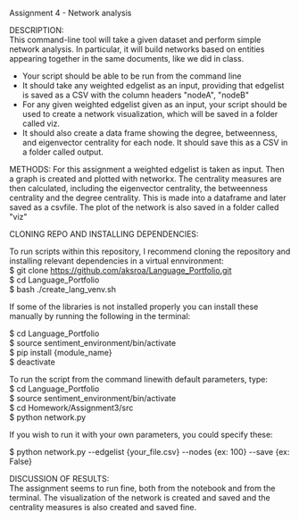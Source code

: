 Assignment 4 - Network analysis

DESCRIPTION:                                                                                                                                    
This command-line tool will take a given dataset and perform simple network analysis. In particular, it will build networks based on entities appearing together in the same documents, like we did in class.

- Your script should be able to be run from the command line
- It should take any weighted edgelist as an input, providing that edgelist is saved as a CSV with the column headers "nodeA", "nodeB"
- For any given weighted edgelist given as an input, your script should be used to create a network visualization, which will be saved in a folder called viz.
- It should also create a data frame showing the degree, betweenness, and eigenvector centrality for each node. It should save this as a CSV in a folder called output.

METHODS:                                                                                                                                                                                                                                                                                 For this assignment a weighted edgelist is taken as input. Then a graph is created and plotted with networkx. The centrality measures are then calculated, including the eigenvector centrality, the betweenness centrality and the degree centrality. This is made into a dataframe and later saved as a csvfile. The plot of the network is also saved in a folder called "viz"                                                       


CLONING REPO AND INSTALLING DEPENDENCIES:                                                                                                    
                                                                                                                                             
To run scripts within this repository, I recommend cloning the repository and installing relevant dependencies in a virtual ennvironment:        
$ git clone https://github.com/aksroa/Language_Portfolio.git                                                                                           
$ cd Language_Portfolio                                                                                                                          
$ bash ./create_lang_venv.sh                                                                                                                                                                                                                                                 
                                                                                                                                                          
If some of the libraries is not installed properly you can install these manually by running the following in the terminal:                   

$ cd Language_Portfolio                                                                                                                                                   
$ source sentiment_environment/bin/activate                                                                                                  
$ pip install {module_name}                                                                                                                  
$ deactivate              


To run the script from the command linewith default parameters, type:                                                                                                    
$ cd Language_Portfolio                                                                                                                
$ source sentiment_environment/bin/activate                                                                                                 
$ cd Homework/Assignment3/src                                                                                                               
$ python network.py

If you wish to run it with your own parameters, you could specify these:

$ python network.py --edgelist {your_file.csv} --nodes {ex: 100} --save {ex: False}


DISCUSSION OF RESULTS:                                                                                                                       
The assignment seems to run fine, both from the notebook and from the terminal. The visualization of the network is created and saved and the centrality measures is also created and saved fine.
